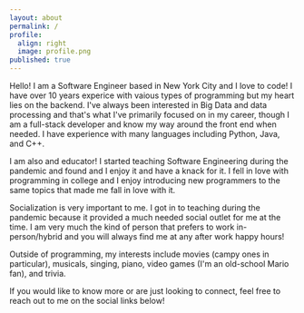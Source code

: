 ```yaml
---
layout: about
permalink: /
profile:
  align: right
  image: profile.png
published: true
---
```


Hello! I am a Software Engineer based in New York City and I love to code! I have over 10 years experice with vaious types of programming but my heart lies on the backend. I've always been interested in Big Data and data processing and that's what I've primarily focused on in my career, though I am a full-stack developer and know my way around the front end when needed. I have experience with many languages including Python, Java, and C++. 

I am also and educator! I started teaching Software Engineering during the pandemic and found and I enjoy it and have a knack for it. I fell in love with programming in college and I enjoy introducing new programmers to the same topics that made me fall in love with it. 

Socialization is very important to me. I got in to teaching during the pandemic because it provided a much needed social outlet for me at the time. I am very much the kind of person that prefers to work in-person/hybrid and you will always find me at any after work happy hours!

Outside of programming, my interests include movies (campy ones in particular), musicals, singing, piano, video games (I'm an old-school Mario fan), and trivia.

If you would like to know more or are just looking to connect, feel free to reach out to me on the social links below!

<!-- [Gradfolio](https://github.com/jitinnair1/gradfolio){:target="_blank"} is a responsive, dark-mode ready Jekyll theme designed keeping academia in mind. The easiest way to install the theme is to fork it using GitHub. Check the README file for [instructions](https://github.com/jitinnair1/gradfolio#installation){:target="_blank"}.

If you want to use this space to write your biography here, edit the `index.md` file. You can put a picture in, too. Rename your picture to `profile.png` and put it in the `assets/images/` folder.

The social-icons footer can be used to link profiles from GitHub, OrcID and ReasearchGate aprart form the usual Twitter, LinkedIn and Facebook. You can add your user ID in the `_config.yml` file to link your accounts.

PS: If you liked the theme, do star it on GitHub!

### Also, check out:

- [autoCV](https://github.com/jitinnair1/autocv) - a LaTeX template that builds and deploys the CV using GitHub Actions, so you will always have a ready link for your latest CV
- [Tail](https://github.com/jitinnair1/tail) - a minimal, quick-setup template for a blog -->
